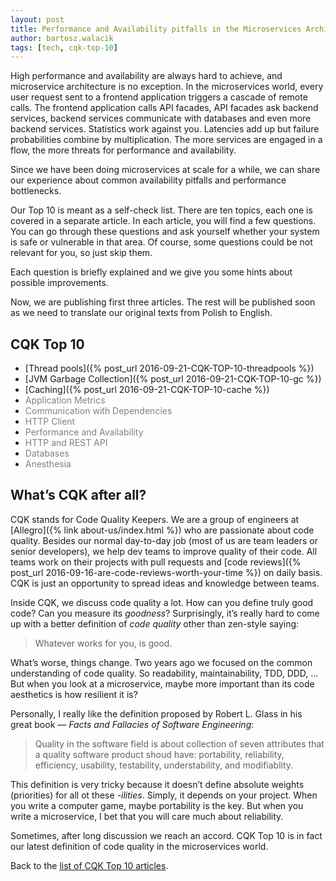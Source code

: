 ```yaml
---
layout: post
title: Performance and Availability pitfalls in the Microservices Architecture — CQK Top 10
author: bartosz.walacik
tags: [tech, cqk-top-10]
---
```


High performance and availability are always hard to achieve,
and microservice architecture is no exception.
In the microservices world, every user request sent to a frontend application triggers a cascade
of remote calls.
The frontend application calls API facades, API facades ask backend services,
backend services communicate with databases and even more backend services.
Statistics work against you. Latencies add up but failure probabilities combine
by multiplication.
The more services are engaged in a flow, the more threats for performance and availability.

Since we have been doing microservices at scale for a while, we can share
our experience about common availability pitfalls and performance bottlenecks.

Our Top 10 is meant as a self-check list.
There are ten topics, each one is covered in a separate article.
In each article, you will find a few questions.
You can go through these questions and ask yourself whether your system is safe or vulnerable
in that area. Of course, some questions could be not relevant for you, so just skip them.

Each question is briefly explained and we give you some hints about possible improvements.

Now, we are publishing first three articles. The rest will be published soon as we need to
translate our original texts from Polish to English.

<h2 id="cqk-top-10">CQK Top 10</h2>

 * [Thread pools]({% post_url 2016-09-21-CQK-TOP-10-threadpools %})
 * [JVM Garbage Collection]({% post_url 2016-09-21-CQK-TOP-10-gc %})
 * [Caching]({% post_url 2016-09-21-CQK-TOP-10-cache %})
 * <font color="gray">Application Metrics</font>
 * <font color="gray">Communication with Dependencies</font>
 * <font color="gray">HTTP Client</font>
 * <font color="gray">Performance and Availability</font>
 * <font color="gray">HTTP and REST API</font>
 * <font color="gray">Databases</font>
 * <font color="gray">Anesthesia</font>

## What’s CQK after all?

CQK stands for Code Quality Keepers.
We are a group of engineers at [Allegro]({% link about-us/index.html %}) who are passionate about code quality.
Besides our normal day-to-day job (most of us are team leaders or senior developers),
we help dev teams to improve quality of their code.
All teams work on their projects with pull requests and
[code reviews]({% post_url 2016-09-16-are-code-reviews-worth-your-time %})
on daily basis. CQK is just an opportunity to spread ideas and knowledge between teams.

Inside CQK, we discuss code quality a lot.
How can you define truly good code? Can you measure its *goodness*?
Surprisingly, it’s really hard to come up with a better definition
of *code quality* other than zen-style saying:

> Whatever works for you, is good.

What’s worse, things change. Two years ago we focused on
the common understanding of code quality.
So readability, maintainability, TDD, DDD, &hellip;
But when you look at a microservice,
maybe more important than its code aesthetics is how resilient it is?

Personally, I really like the definition proposed by Robert L. Glass
in his great book &mdash; *Facts and Fallacies of Software Engineering*:

> Quality in the software field is about collection of seven attributes
> that a quality software product shoud have:
> portability, reliability, efficiency, usability, testability, understability,
> and modifiablity.

This definition is very tricky because it doesn’t define absolute weights (priorities)
for all ot these *-ilities*. Simply, it depends on your project.
When you write a computer game, maybe portability is the key.
But when you write a microservice,
I bet that you will care much about reliability.

Sometimes, after long discussion we reach an accord.
CQK Top 10 is in fact our latest definition of code quality in the microservices world.

Back to the [list of CQK Top 10 articles](#cqk-top-10).

